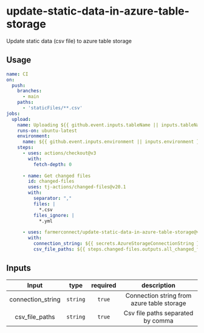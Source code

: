 # update-static-data-in-azure-table-storage

Update static data (csv file) to azure table storage

## Usage

```yaml
name: CI
on:
  push:
    branches:
      - main
    paths:
      - 'staticFiles/**.csv'
jobs:
  upload:
    name: Uploading ${{ github.event.inputs.tableName || inputs.tableName }} to ${{ github.event.inputs.environment || inputs.environment }}
    runs-on: ubuntu-latest
    environment:
      name: ${{ github.event.inputs.environment || inputs.environment }}
    steps:
      - uses: actions/checkout@v3
        with:
          fetch-depth: 0
          
      - name: Get changed files
        id: changed-files
        uses: tj-actions/changed-files@v20.1
        with:
          separator: ","
          files: |
            *.csv
          files_ignore: |
            *.yml
            
      - uses: farmerconnect/update-static-data-in-azure-table-storage@v2.0.0
        with:
          connection_string: ${{ secrets.AzureStorageConnectionString }}
          csv_file_paths: ${{ steps.changed-files.outputs.all_changed_files }}
```

## Inputs

|               Input               |          type          | required |                description                 |
|:---------------------------------:|:----------------------:|:--------:|:------------------------------------------:|
|         connection_string         |        `string`        |  `true`  | Connection string from azure table storage |
|           csv_file_paths          |        `string`        |  `true`  | Csv file paths separated by comma          |
